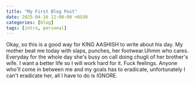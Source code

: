 ```yaml
---
title: "My First Blog Post"
date: 2025-04-16 12:00:00 +0530
categories: [blog]
tags: [intro, personal]
---
```


Okay, so this is a good way for KING AASHISH to write about his day. My mother beat me today with slaps, punches, her footwear.Uhmm who cares. Everyday for the whole day she's busy on call doing chugli of her brother's wife. I want a better life so I will work hard for it. Fuck feelings. Anyone who'll come in between me and my goals has to eradicate, unfortunately I can't eradicate her, all I have to do is IGNORE.